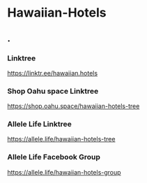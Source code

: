 # Hawaiian-Hotels
.
-

### Linktree
https://linktr.ee/hawaiian.hotels

### Shop Oahu space Linktree
https://shop.oahu.space/hawaiian-hotels-tree

### Allele Life Linktree
https://allele.life/hawaiian-hotels-tree

### Allele Life Facebook Group
https://allele.life/hawaiian-hotels-group


